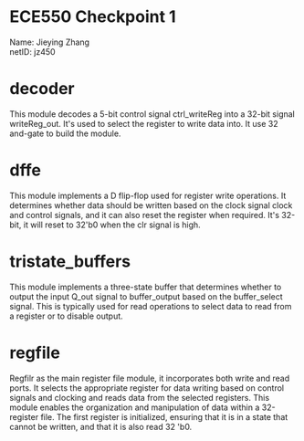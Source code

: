 # ECE550 Checkpoint 1 
Name: Jieying Zhang  
netID: jz450  

# decoder  
This module decodes a 5-bit control signal ctrl_writeReg into a 32-bit signal writeReg_out. It's used to select the register to write data into. It use 32 and-gate to build the module.

# dffe 
This module implements a D flip-flop used for register write operations. It determines whether data should be written based on the clock signal clock and control signals, and it can also reset the register when required. It's 32-bit, it will reset to 32'b0 when the clr signal is high.

# tristate_buffers  
This module implements a three-state buffer that determines whether to output the input Q_out signal to buffer_output based on the buffer_select signal. This is typically used for read operations to select data to read from a register or to disable output.

# regfile  
Regfilr as the main register file module, it incorporates both write and read ports.  It selects the appropriate register for data writing based on control signals and clocking and reads data from the selected registers.  This module enables the organization and manipulation of data within a 32-register file. The first register is initialized, ensuring that it is in a state that cannot be written, and that it is also read 32 'b0.
